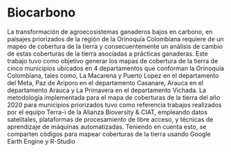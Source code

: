 # Biocarbono
La transformación de agroecosistemas ganaderos bajos en carbono, en paisajes priorizados de la región de la Orinoquía Colombiana requiere de un mapeo de cobertura de la tierra y consecuentemente un análisis de cambio de estas coberturas de la tierra asociadas a prácticas ganaderas. Este trabajo tuvo como objetivo generar los mapas de cobertura de la tierra de cinco municipios ubicados en 4 departamentos que conforman la Orinoquía Colombiana, tales como, La Macarena y Puerto Lopez en el departamento del Meta, Paz de Ariporo en el departamento Casanare, Arauca en el departamento Arauca y La Primavera en el departamento Vichada. La metodología implementada para el mapa de coberturas de la tierra del año 2020 para municipios priorizados tuvo como referencia trabajos realizados por el equipo Terra-i de la Alianza Bioversity &amp; CIAT, empleando datos satelitales, plataformas de procesamiento de libre acceso, y técnicas de aprendizaje de máquinas automatizadas. Teniendo en cuenta esto, se comparten códigos para mapear coberturas de la tierra usando Google Earth Engine y R-Studio
